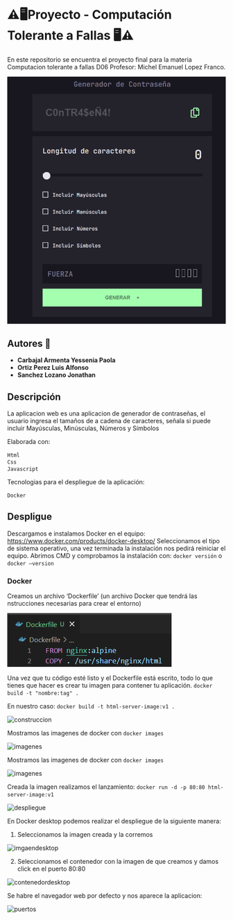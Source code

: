 # ⚠🖥Proyecto - Computación Tolerante a Fallas 🖥⚠
En este repositorio se encuentra el proyecto final para la materia Computacion tolerante a fallas D06 Profesor: Michel Emanuel Lopez Franco.

![Aplicacion web que genera contraseñas](./images/app.png)

## Autores 👋

* **Carbajal Armenta Yessenia Paola** 
* **Ortiz Perez Luis Alfonso** 
* **Sanchez Lozano Jonathan** 


## Descripción
La aplicacion web es una aplicacion de generador de contraseñas, el usuario ingresa el tamaños de a cadena de caracteres, señala si puede incluir Mayúsculas, Minúsculas, Números y Símbolos

Elaborada con:

    Html
    Css
    Javascript

Tecnologias para el despliegue de la aplicación:
    
    Docker 
    
## Despligue
Descargamos e instalamos Docker en el equipo:
https://www.docker.com/products/docker-desktop/
Seleccionamos el tipo de sistema operativo, una vez terminada la instalación nos pedirá reiniciar el equipo.
Abrimos CMD y comprobamos la instalación con: ``` docker versión ``` o ```docker –version```

### Docker
Creamos un archivo ‘Dockerfile’ (un archivo Docker que tendrá las nstrucciones necesarias para crear el entorno)

![Dockerfile](./images/dockfile.png)

Una vez que tu código esté listo y el Dockerfile está escrito, todo lo que tienes que hacer es crear tu imagen para contener tu aplicación.
```docker build -t "nombre:tag" .``` 

En nuestro caso:
```docker build -t html-server-image:v1 .```

![construccion](./images/construir.png)

Mostramos las imagenes de docker con
```docker images```

![imagenes](./images/imagenes.png)

Mostramos las imagenes de docker con
```docker images```

![imagenes](./images/imagenes.png)

Creada la imagen realizamos el lanzamiento:
```docker run -d -p 80:80 html-server-image:v1```

![despliegue](./images/despliegue.png)

En Docker desktop podemos realizar el despliegue de la siguiente manera:
1. Seleccionamos la imagen creada y la corremos

![imgaendesktop](./images/imagendesktop.png)

2. Seleccionamos el contenedor con la imagen de que creamos y damos click en el puerto 80:80

![contenedordesktop](./images/contenedordesktop.png)

Se habre el navegador web por defecto y nos aparece la aplicacion:

![puertos](./images/puertos.png)
